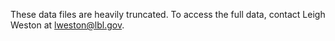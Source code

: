 These data files are heavily truncated. To access the full data, contact Leigh Weston at lweston@lbl.gov.